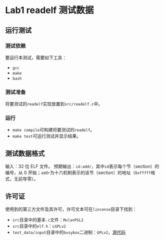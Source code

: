 # Lab1 readelf 测试数据

## 运行测试

### 测试依赖

要运行本测试，需要如下工具：

- `gcc`
- `make`
- `bash`

### 测试准备

将要测试的`readelf`实现放置到`src/readelf.c`中。

### 运行

- `make compile`可构建将要测试的`readelf`。
- `make test`可运行测试并显示结果。

## 测试数据格式

输入：32 位 ELF 文件。
预期输出：`id:addr`，其中`id`表示每个节（section）的编号，从 0 开始；`addr`为十六机制表示的该节（section）的地址（`0xfffff`格式，无前导零）。

## 许可证

使用到的第三方文件及其许可，许可文本可在`lincense`目录下找到：

- `src`目录中的基本`.c`文件：`MulanPSL2`
- `src`目录中的`elf.h`：`LGPLv2`
- `test_data/input`目录中的`busybox`二进制：`GPLv2`，[源代码](https://www.busybox.net/downloads/busybox-1.37.0.tar.bz2)
